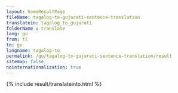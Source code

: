 ```yaml
---
layout: homeResultPage
fileName: tagalog-to-gujarati-sentence-translation
translatein: tagalog_to_gujarati
folderName : translate
lang: gu
from: tl
to: gu
langname: tagalog-to
permalink: /gu/tagalog-to-gujarati-sentence-translation/result
sitemap: false
nointernationalization: true
---
```

{% include result/translateinto.html %}

<script src="/js/result/translation.js" data-foldername="{{page.folderName}}" data-lang="{{page.lang}}"></script>

